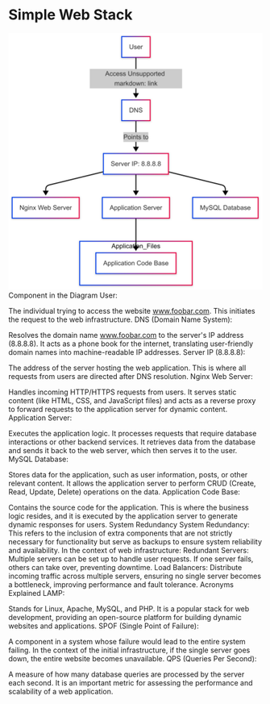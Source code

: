 # Simple Web Stack

![image alt](https://github.com/lucyann78/holbertonschool-system_engineering-devops/blob/bd83c4fb49d11f5afd81820817f1bc25dc528c7c/Web%20Infrastructures%20Mermaid%20Diagram.png)
Component in the Diagram
User:

The individual trying to access the website www.foobar.com. This initiates the request to the web infrastructure.
DNS (Domain Name System):

Resolves the domain name www.foobar.com to the server's IP address (8.8.8.8). It acts as a phone book for the internet, translating user-friendly domain names into machine-readable IP addresses.
Server IP (8.8.8.8):

The address of the server hosting the web application. This is where all requests from users are directed after DNS resolution.
Nginx Web Server:

Handles incoming HTTP/HTTPS requests from users. It serves static content (like HTML, CSS, and JavaScript files) and acts as a reverse proxy to forward requests to the application server for dynamic content.
Application Server:

Executes the application logic. It processes requests that require database interactions or other backend services. It retrieves data from the database and sends it back to the web server, which then serves it to the user.
MySQL Database:

Stores data for the application, such as user information, posts, or other relevant content. It allows the application server to perform CRUD (Create, Read, Update, Delete) operations on the data.
Application Code Base:

Contains the source code for the application. This is where the business logic resides, and it is executed by the application server to generate dynamic responses for users.
System Redundancy
System Redundancy: This refers to the inclusion of extra components that are not strictly necessary for functionality but serve as backups to ensure system reliability and availability. In the context of web infrastructure:
Redundant Servers: Multiple servers can be set up to handle user requests. If one server fails, others can take over, preventing downtime.
Load Balancers: Distribute incoming traffic across multiple servers, ensuring no single server becomes a bottleneck, improving performance and fault tolerance.
Acronyms Explained
LAMP:

Stands for Linux, Apache, MySQL, and PHP. It is a popular stack for web development, providing an open-source platform for building dynamic websites and applications.
SPOF (Single Point of Failure):

A component in a system whose failure would lead to the entire system failing. In the context of the initial infrastructure, if the single server goes down, the entire website becomes unavailable.
QPS (Queries Per Second):

A measure of how many database queries are processed by the server each second. It is an important metric for assessing the performance and scalability of a web application.
